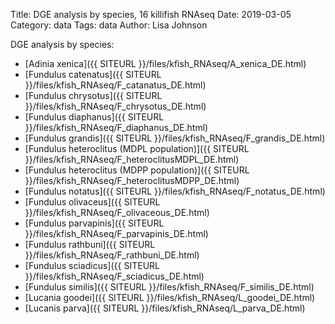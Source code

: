 Title: DGE analysis by species, 16 killifish RNAseq
Date: 2019-03-05
Category: data
Tags: data
Author: Lisa Johnson

DGE analysis by species:

* [Adinia xenica]({{ SITEURL }}/files/kfish_RNAseq/A_xenica_DE.html)
* [Fundulus catenatus]({{ SITEURL }}/files/kfish_RNAseq/F_catanatus_DE.html)
* [Fundulus chrysotus]({{ SITEURL }}/files/kfish_RNAseq/F_chrysotus_DE.html)
* [Fundulus diaphanus]({{ SITEURL }}/files/kfish_RNAseq/F_diaphanus_DE.html)
* [Fundulus grandis]({{ SITEURL }}/files/kfish_RNAseq/F_grandis_DE.html)
* [Fundulus heteroclitus (MDPL population)]({{ SITEURL }}/files/kfish_RNAseq/F_heteroclitusMDPL_DE.html)
* [Fundulus heteroclitus (MDPP population)]({{ SITEURL }}/files/kfish_RNAseq/F_heteroclitusMDPP_DE.html)
* [Fundulus notatus]({{ SITEURL }}/files/kfish_RNAseq/F_notatus_DE.html)
* [Fundulus olivaceus]({{ SITEURL }}/files/kfish_RNAseq/F_olivaceous_DE.html)
* [Fundulus parvapinis]({{ SITEURL }}/files/kfish_RNAseq/F_parvapinis_DE.html)
* [Fundulus rathbuni]({{ SITEURL }}/files/kfish_RNAseq/F_rathbuni_DE.html)
* [Fundulus sciadicus]({{ SITEURL }}/files/kfish_RNAseq/F_sciadicus_DE.html)
* [Fundulus similis]({{ SITEURL }}/files/kfish_RNAseq/F_similis_DE.html)
* [Lucania goodei]({{ SITEURL }}/files/kfish_RNAseq/L_goodei_DE.html)
* [Lucanis parva]({{ SITEURL }}/files/kfish_RNAseq/L_parva_DE.html)



